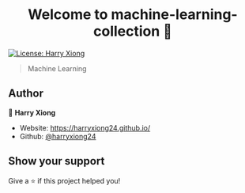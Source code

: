 <h1 align="center">Welcome to machine-learning-collection 👋</h1>
<p>
  <a href="#" target="_blank">
    <img alt="License: Harry Xiong" src="https://img.shields.io/badge/License-Harry Xiong-yellow.svg" />
  </a>
</p>

> Machine Learning

## Author

👤 **Harry Xiong**

* Website: <https://harryxiong24.github.io/>
* Github: [@harryxiong24](https://github.com/harryxiong24)

## Show your support

Give a ⭐️ if this project helped you!
